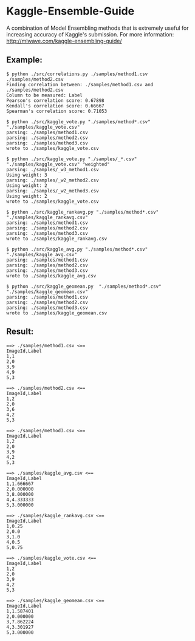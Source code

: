 Kaggle-Ensemble-Guide
=====================

A combination of Model Ensembling methods that is extremely useful for increasing accuracy of Kaggle's submission.
For more information: http://mlwave.com/kaggle-ensembling-guide/

## Example:

    $ python ./src/correlations.py ./samples/method1.csv ./samples/method2.csv
    Finding correlation between: ./samples/method1.csv and ./samples/method2.csv
    Column to be measured: Label
    Pearson's correlation score: 0.67898
    Kendall's correlation score: 0.66667
    Spearman's correlation score: 0.71053

    $ python ./src/kaggle_vote.py "./samples/method*.csv" "./samples/kaggle_vote.csv"
    parsing: ./samples/method1.csv
    parsing: ./samples/method2.csv
    parsing: ./samples/method3.csv
    wrote to ./samples/kaggle_vote.csv

    $ python ./src/kaggle_vote.py "./samples/_*.csv" "./samples/kaggle_vote.csv" "weighted"
    parsing: ./samples/_w3_method1.csv
    Using weight: 3
    parsing: ./samples/_w2_method2.csv
    Using weight: 2
    parsing: ./samples/_w2_method3.csv
    Using weight: 2
    wrote to ./samples/kaggle_vote.csv

    $ python ./src/kaggle_rankavg.py "./samples/method*.csv" "./samples/kaggle_rankavg.csv"
    parsing: ./samples/method1.csv
    parsing: ./samples/method2.csv
    parsing: ./samples/method3.csv
    wrote to ./samples/kaggle_rankavg.csv

    $ python ./src/kaggle_avg.py "./samples/method*.csv" "./samples/kaggle_avg.csv"
    parsing: ./samples/method1.csv
    parsing: ./samples/method2.csv
    parsing: ./samples/method3.csv
    wrote to ./samples/kaggle_avg.csv

    $ python ./src/kaggle_geomean.py  "./samples/method*.csv" "./samples/kaggle_geomean.csv"
    parsing: ./samples/method1.csv
    parsing: ./samples/method2.csv
    parsing: ./samples/method3.csv
    wrote to ./samples/kaggle_geomean.csv

## Result:

    ==> ./samples/method1.csv <==
    ImageId,Label
    1,1
    2,0
    3,9
    4,9
    5,3

    ==> ./samples/method2.csv <==
    ImageId,Label
    1,2
    2,0
    3,6
    4,2
    5,3

    ==> ./samples/method3.csv <==
    ImageId,Label
    1,2
    2,0
    3,9
    4,2
    5,3

    ==> ./samples/kaggle_avg.csv <==
    ImageId,Label
    1,1.666667
    2,0.000000
    3,8.000000
    4,4.333333
    5,3.000000

    ==> ./samples/kaggle_rankavg.csv <==
    ImageId,Label
    1,0.25
    2,0.0
    3,1.0
    4,0.5
    5,0.75

    ==> ./samples/kaggle_vote.csv <==
    ImageId,Label
    1,2
    2,0
    3,9
    4,2
    5,3

    ==> ./samples/kaggle_geomean.csv <==
    ImageId,Label
    1,1.587401
    2,0.000000
    3,7.862224
    4,3.301927
    5,3.000000
